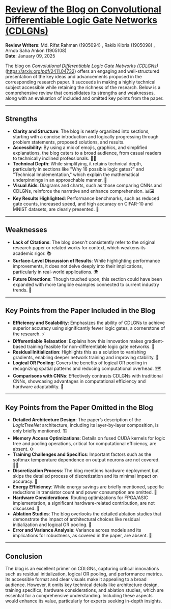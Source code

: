 # <a href="https://github.com/MdRaihanSobhan/Blog---Convolutional-Differentiable-Logic-Gate-Network/blob/main/blog.md">Review of the Blog on Convolutional Differentiable Logic Gate Networks (CDLGNs) </a>

**Review Writers**: Md. Rifat Rahman (1905094) ,  Rakib Kibria (1905098) , Arnob Saha Ankon (1905108)  
**Date**: January 09, 2025

The blog on *Convolutional Differentiable Logic Gate Networks (CDLGNs)*(https://arxiv.org/pdf/2411.04732) offers an engaging and well-structured presentation of the key ideas and advancements proposed in the corresponding research paper. It succeeds in making a highly technical subject accessible while retaining the richness of the research. Below is a comprehensive review that consolidates its strengths and weaknesses, along with an evaluation of included and omitted key points from the paper.

---

## Strengths  

- **Clarity and Structure**: The blog is neatly organized into sections, starting with a concise introduction and logically progressing through problem statements, proposed solutions, and results.  
- **Accessibility**: By using a mix of emojis, graphics, and simplified explanations, the blog caters to a broad audience, from casual readers to technically inclined professionals. 🧠💡  
- **Technical Depth**: While simplifying, it retains technical depth, particularly in sections like "Why 16 possible logic gates?" and "Technical Implementation," which explain the mathematical underpinnings in an approachable manner. 🔢  
- **Visual Aids**: Diagrams and charts, such as those comparing CNNs and CDLGNs, reinforce the narrative and enhance comprehension. 📊🖼️  
- **Key Results Highlighted**: Performance benchmarks, such as reduced gate counts, increased speed, and high accuracy on CIFAR-10 and MNIST datasets, are clearly presented. 🚀  

---

## Weaknesses  

- **Lack of Citations**: The blog doesn't consistently refer to the original research paper or related works for context, which weakens its academic rigor. 📚  
- **Surface-Level Discussion of Results**: While highlighting performance improvements, it does not delve deeply into their implications, particularly in real-world applications. 🌍  
- **Future Directions**: Though touched upon, this section could have been expanded with more tangible examples connected to current industry trends. 🔮  

---

## Key Points from the Paper Included in the Blog  

- **Efficiency and Scalability**: Emphasizes the ability of CDLGNs to achieve superior accuracy using significantly fewer logic gates, a cornerstone of the research. ⚡  
- **Differentiable Relaxation**: Explains how this innovation makes gradient-based training feasible for non-differentiable logic gate networks. 🔄  
- **Residual Initialization**: Highlights this as a solution to vanishing gradients, enabling deeper network training and improving stability. 🚀  
- **Logical OR Pooling**: Covers the benefits of logical OR pooling in recognizing spatial patterns and reducing computational overhead. 🗺️  
- **Comparisons with CNNs**: Effectively contrasts CDLGNs with traditional CNNs, showcasing advantages in computational efficiency and hardware adaptability. 🤖  

---

## Key Points from the Paper Omitted in the Blog  

- **Detailed Architecture Design**: The paper’s description of the *LogicTreeNet* architecture, including its layer-by-layer composition, is only briefly mentioned. 🏗️  
- **Memory Access Optimizations**: Details on fused CUDA kernels for logic tree and pooling operations, critical for computational efficiency, are absent. ⚙️  
- **Training Challenges and Specifics**: Important factors such as the softmax temperature dependence on output neurons are not covered. 🏋️‍♂️  
- **Discretization Process**: The blog mentions hardware deployment but skips the detailed process of discretization and its minimal impact on accuracy. 🔧  
- **Energy Efficiency**: While energy savings are briefly mentioned, specific reductions in transistor count and power consumption are omitted. 🌱  
- **Hardware Considerations**: Routing optimizations for FPGA/ASIC implementation, a significant hardware-related contribution, are not discussed. 🔌  
- **Ablation Studies**: The blog overlooks the detailed ablation studies that demonstrate the impact of architectural choices like residual initialization and logical OR pooling. 🧩  
- **Error and Variance Analysis**: Variance across models and its implications for robustness, as covered in the paper, are absent. 🎯  

---

## Conclusion  

The blog is an excellent primer on CDLGNs, capturing critical innovations such as residual initialization, logical OR pooling, and performance metrics. Its accessible format and clear visuals make it appealing to a broad audience. However, it omits key technical details like architecture design, training specifics, hardware considerations, and ablation studies, which are essential for a comprehensive understanding. Including these aspects would enhance its value, particularly for experts seeking in-depth insights.  
